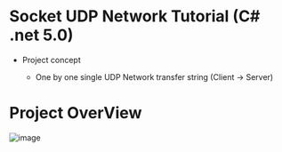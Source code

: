 # Socket UDP Network Tutorial (C# .net 5.0)

* Project concept

  *  One by one single UDP Network transfer string  (Client → Server)

# Project OverView

![image]()
